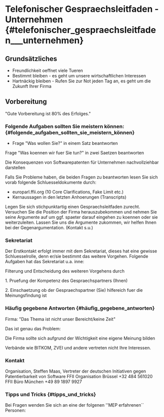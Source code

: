 # Telefonischer Gespraechsleitfaden - Unternehmen {#telefonischer_gespraechsleitfaden___unternehmen}

## Grundsätzliches

-   Freundlichkeit oeffnet viele Tueren
-   Bestimmt bleiben - es geht um unsere wirtschaftlichen Interessen
-   Hartnäckig bleiben - Rufen Sie zur Not jeden Tag an, es geht um die
    Zukunft Ihrer Firma

## Vorbereitung

\"Gute Vorbereitung ist 80% des Erfolges.\"

### Folgende Aufgaben sollten Sie meistern können: {#folgende_aufgaben_sollten_sie_meistern_können}

-   Frage \"Was wollen Sie?\" in einem Satz beantworten

Frage \"Was koennen wir fuer Sie tun?\" in zwei Saetzen beantworten

Die Konsequenzen von Softwarepatenten für Unternehmen nachvollziehbar
darstellen

Falls Sie Probleme haben, die beiden Fragen zu beantworten lesen Sie
sich vorab folgende Schluesseldokumente durch:

-   europarl.ffii.org (10 Core Clarifications, Fake Limit etc.)
-   Kernaussagen in den letzten Anhoerungen (Transcripts)

Legen Sie sich stichpunktartig einen Gespraechsleitfaden zurecht.
Versuchen Sie die Position der Firma herauszubekommen und nehmen Sie
seine Argumente auf um ggf. spaeter darauf eingehen zu koennen oder sie
weiterzuleiten. Lassen Sie uns die Argumente zukommen, wir helfen Ihnen
bei der Gegenargumentation. (Kontakt s.u.)

### Sekretariat

Der Erstkontakt erfolgt immer mit dem Sekretariat, dieses hat eine
gewisse Schluesselrolle, denn er/sie bestimmt das weitere Vorgehen.
Folgende Aufgaben hat das Sekretariat u.a. inne:

Filterung und Entscheidung des weiteren Vorgehens durch

1\. Pruefung der Kompetenz des Gespraechspartners (Ihnen)

2\. Einschaetzung ob der Gespraechspartner (Sie) hilfereich fuer die
Meinungsfindung ist

### Häufig gegebene Antworten {#häufig_gegebene_antworten}

Firma: \"Das Thema ist nicht unser Bereicht/keine Zeit\"

Das ist genau das Problem:

Die Firma sollte sich aufgrund der Wichtigkeit eine eigene Meinung
bilden

Verbände wie BITKOM, ZVEI und andere vertreten nicht Ihre Interessen.

### Kontakt

Organisation, Steffen Maas, Vertreter der deutschen Initiativen gegen
Patentierbarkeit von Software FFII Organisation Brüssel +32 484 561020
FFII Büro München +49 89 1897 9927

### Tipps und Tricks {#tipps_und_tricks}

Bei Fragen wenden Sie sich an eine der folgenen \'\'MEP erfahrenen\`\`
Personen:
